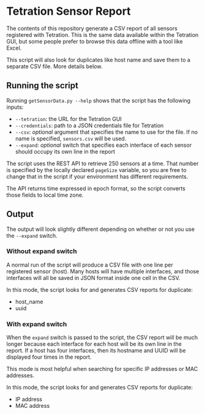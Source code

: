 # Tetration Sensor Report

The contents of this repository generate a CSV report of all sensors registered with Tetration. This is the same data available within the Tetration GUI, but some people prefer to browse this data offline with a tool like Excel.

This script will also look for duplicates like host name and save them to a separate CSV file. More details below.

## Running the script

Running `getSensorData.py --help` shows that the script has the following inputs:
- `--tetration`: the URL for the Tetration GUI
- `--credentials`: path to a JSON credentials file for Tetration
- `--csv`: *optional* argument that specifies the name to use for the file. If no name is specified, `sensors.csv` will be used.
- `--expand`: *optional* switch that specifies each interface of each sensor should occupy its own line in the report

The script uses the REST API to retrieve 250 sensors at a time. That number is specified by the locally declared `pageSize` variable, so you are free to change that in the script if your environment has different requirements.

The API returns time expressed in epoch format, so the script converts those fields to local time zone.

## Output

The output will look slightly different depending on whether or not you use the `--expand` switch.

### Without expand switch

A normal run of the script will produce a CSV file with one line per registered sensor (host). Many hosts will have multiple interfaces, and those interfaces will all be saved in JSON format inside one cell in the CSV.

In this mode, the script looks for and generates CSV reports for duplicate:
- host_name
- uuid

### With expand switch

When the `expand` switch is passed to the script, the CSV report will be much longer because each interface for each host will be its own line in the report. If a host has four interfaces, then its hostname and UUID will be displayed four times in the report.

This mode is most helpful when searching for specific IP addresses or MAC addresses.

In this mode, the script looks for and generates CSV reports for duplicate:
- IP address
- MAC address

